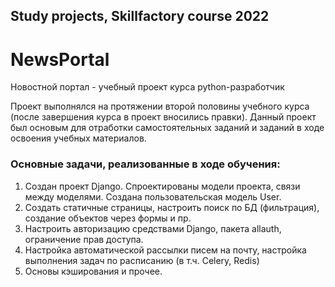 ## Study projects, Skillfactory course 2022
# NewsPortal
Новостной портал - учебный проект курса python-разработчик

Проект выполнялся на протяжении второй половины учебного курса (после завершения курса в проект вносились правки).
Данный проект был основым для отработки самостоятельных заданий и заданий в ходе освоения учебных материалов.

### Основные задачи, реализованные в ходе обучения:

1. Создан проект Django. Спроектированы модели проекта, связи между моделями.
Создана пользовательская модель User.
2. Создать статичные страницы, настроить поиск по БД (фильтрация), создание объектов через формы и пр.
3. Настроить авторизацию средствами Django, пакета allauth, ограничение прав доступа.
4. Настройка автоматической рассылки писем на почту, настройка выполнения задач по расписанию
(в т.ч. Celery, Redis)
5. Основы кэширования и прочее.




